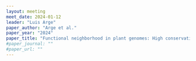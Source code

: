 ```yaml
---
layout: meeting
meet_date: 2024-01-12
leader: "Luis Arge"
paper_author: "Arge et al."
paper_year: "2024"
paper_title: "Functional neighborhood in plant genomes: High conservation of essential genes in clusters"
#paper_journal: ""
#paper_url: ""
---
```

